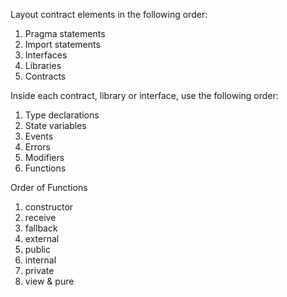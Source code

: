 Layout contract elements in the following order:

1. Pragma statements
2. Import statements
3. Interfaces
4. Libraries
5. Contracts

Inside each contract, library or interface, use the following order:

1. Type declarations
2. State variables
3. Events
4. Errors
5. Modifiers
6. Functions

Order of Functions

1. constructor
2. receive
3. fallback
4. external
5. public
6. internal
7. private
8. view & pure
